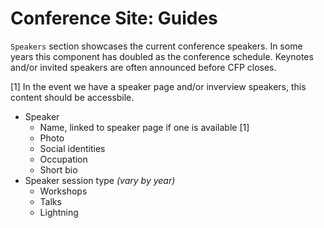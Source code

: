 # Conference Site: Guides

`Speakers` section showcases the current conference speakers. In some years this component has  doubled as the conference schedule. Keynotes and/or invited speakers are often announced before CFP closes. 

[1] In the event we have a speaker page and/or inverview speakers, this content should be accessbile.

* Speaker 
    - Name, linked to speaker page if one is available [1]
    - Photo
    - Social identities
    - Occupation
    - Short bio
* Speaker session type _(vary by year)_
    - Workshops
    - Talks
    - Lightning

